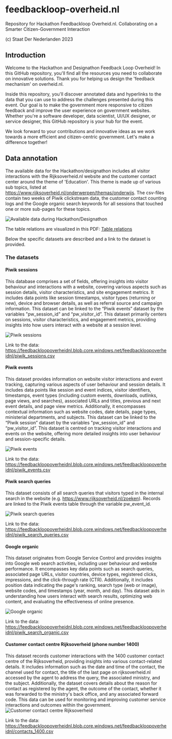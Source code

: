# feedbackloop-overheid.nl

Repository for Hackathon Feedbackloop Overheid.nl.
Collaborating on a Smarter Citizen-Government Interaction

(c) Staat Der Nederlanden 2023

## Introduction
Welcome to the Hackathon and Designathon Feedback Loop Overheid! In this GitHub repository, you'll find all the resources you need to collaborate on innovative solutions. Thank you for helping us design the 'feedback mechanism' on overheid.nl.

Inside this repository, you'll discover annotated data and hyperlinks to the data that you can use to address the challenges presented during this event. Our goal is to make the government more responsive to citizen feedback and improve the user experience on government websites. Whether you're a software developer, data scientist, UI/UX designer, or service designer, this GitHub repository is your hub for the event.

We look forward to your contributions and innovative ideas as we work towards a more efficient and citizen-centric government. Let's make a difference together!

## Data annotation
The available data for the Hackathon/designathon includes all visitor interactions with the Rijksoverheid.nl website and the customer contact center around the theme of 'Education'. This theme is made up of various sub topics, listed at https://www.rijksoverheid.nl/onderwerpen/themas/onderwijs. The csv-files contain two weeks of Piwik clickstream data, the customer contact counting logs and the Google organic search keywords for all sessions that touched one or more sub-pages for these topics.

![Available data during Hackathon/Designathon](Images%20and%20files/Available%20data%20-%20Hackathon%20and%20Designathon%20Feedback%20Loop%20Overheid.png)

The table relations are visualized in this PDF: [Table relations](https://feedbackloopoverheidnl.blob.core.windows.net/feedbackloopoverheidnl/tables.pdf)

Below the specific datasets are described and a link to the dataset is provided.

### The datasets
#### Piwik sessions
This database comprises a set of fields, offering insights into visitor behaviour and interactions with a website, covering various aspects such as session details, visitor characteristics, and site engagement metrics. It includes data points like session timestamps, visitor types (returning or new), device and browser details, as well as referral source and campaign information. This dataset can be linked to the “Piwik events” dataset by the variables "pw_session_id" and “pw_visitor_id”.
This dataset primarily centers on sessions, visitor characteristics, and engagement metrics, providing insights into how users interact with a website at a session level.

![Piwik sessions](Images%20and%20files/Piwik%20sessions%20-%20Hackathon%20and%20Designathon%20Feedback%20Loop%20Overheid.png)

Link to the data: https://feedbackloopoverheidnl.blob.core.windows.net/feedbackloopoverheidnl/piwik_sessions.csv

#### Piwik events
This dataset provides information on website visitor interactions and event tracking, capturing various aspects of user behaviour and session details. It includes data points like session and event indices, visitor identifiers, timestamps, event types (including custom events, downloads, outlinks, page views, and searches), associated URLs and titles, previous and next event details, and page view metrics. Additionally, it encompasses contextual information such as website codes, date details, page types, ministerial departments, and subjects. This dataset can be linked to the “Piwik session” dataset by the variables "pw_session_id" and “pw_visitor_id”.
This dataset is centred on tracking visitor interactions and events on the website, offering more detailed insights into user behaviour and session-specific details.

![Piwik events](Images%20and%20files/Piwik%20events%20-%20Hackathon%20and%20Designathon%20Feedback%20Loop%20Overheid.png)

Link to the data: https://feedbackloopoverheidnl.blob.core.windows.net/feedbackloopoverheidnl/piwik_events.csv

#### Piwik search queries
This dataset consists of all search queries that visitors typed in the internal search in the website (e.g. https://www.rijksoverheid.nl/zoeken). Records are linked to the Piwik events table through the variable pw_event_id.

![Piwik search queries](Images%20and%20files/Piwik%20search%20queries%20-%20Hackathon%20and%20Designathon%20Feedback%20Loop%20Overheid.png)

Link to the data: https://feedbackloopoverheidnl.blob.core.windows.net/feedbackloopoverheidnl/piwik_search_queries.csv

#### Google organic
This dataset originates from Google Service Control and provides insights into Google web search activities, including user behaviour and website performance. It encompasses key data points such as search queries, associated page URLs, visitor countries, device types, registered clicks, impressions, and the click-through rate (CTR). Additionally, it includes position data indicating the page's ranking, search type (web or image), website codes, and timestamps (year, month, and day). 
This dataset aids in understanding how users interact with search results, optimizing web content, and evaluating the effectiveness of online presence.

![Google organic](Images%20and%20files/Google%20Organic%20-%20Hackathon%20and%20Designathon%20Feedback%20Loop%20Overheid.png)

Link to the data: https://feedbackloopoverheidnl.blob.core.windows.net/feedbackloopoverheidnl/piwik_search_organic.csv

#### Customer contact centre Rijksoverheid (phone number 1400)
This dataset records customer interactions with the 1400 customer contact centre of the Rijksoverheid, providing insights into various contact-related details. It includes information such as the date and time of the contact, the channel used for contact, the title of the last page on rijksoverheid.nl accessed by the agent to address the query, the associated ministry, and the subject. Additionally, the dataset covers details about the reason for contact as registered by the agent, the outcome of the contact, whether it was forwarded to the ministry's back office, and any associated forward code. 
This data can be used for monitoring and improving customer service interactions and outcomes within the government.
![Customer contact centre Rijksoverheid](Images%20and%20files/Contact%20centre%20Rijksoverheid%20(phone%20number%201400)%20-%20Hackathon%20and%20Designathon%20Feedback%20Loop%20Overheid.png)

Link to the data: https://feedbackloopoverheidnl.blob.core.windows.net/feedbackloopoverheidnl/contacts_1400.csv

